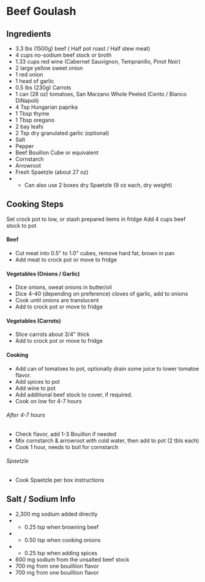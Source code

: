 # Beef Goulash

## Ingredients
- 3.3 lbs (1500g) beef ( Half pot roast / Half stew meat)
- 4 cups no-sodium beef stock or broth
- 1.33 cups red wine (Cabernet Sauvignon, Tempranillo, Pinot Noir)
- 2 large yellow sweet onion
- 1 red onion
- 1 head of garlic
- 0.5 lbs (230g) Carrots
- 1 can (28 oz) tomatoes, San Marzano Whole Peeled (Cento / Bianco DiNapoli) 
- 4 Tsp Hungarian paprika
- 1 Tbsp thyme
- 1 Tbsp oregano
- 2 bay leafs
- 2 Tsp dry granulated garlic (optional)
- Salt
- Pepper
- Beef Bouillon Cube or equivalent
- Cornstarch
- Arrowroot
- Fresh Spaetzle (about 27 oz)
- - Can also use 2 boxes dry Spaetzle (9 oz each, dry weight)

## Cooking Steps
Set crock pot to low, or stash prepared items in fridge
Add 4 cups beef stock to pot


#### Beef
- Cut meat into 0.5" to 1.0" cubes, remove hard fat, brown in pan
- Add meat to crock pot or move to fridge

#### Vegetables (Onions / Garlic)
- Dice onions, sweat onions in butter/oil
- Dice 4-40 (depending on preference) cloves of garlic, add to onions
- Cook until onions are translucent
- Add to crock pot or move to fridge

#### Vegetables (Carrots)
- Slice carrots about 3/4" thick
- Add to crock pot or move to fridge

#### Cooking
- Add can of tomatoes to pot, optionally drain some juice to lower tomatoe flavor.
- Add spices to pot
- Add wine to pot
- Add additional beef stock to cover, if required.
- Cook on low for 4-7 hours

###### After 4-7 hours
- Check flavor, add 1-3 Bouillon if needed
- Mix cornstarch & arrowroot with cold water, then add to pot (2 tbls each)
- Cook 1 hour, needs to boil for cornstarch

###### Spaetzle
- Cook Spaetzle per box instructions

## Salt / Sodium Info
- 2,300 mg sodium added directly
- - 0.25 tsp when browning beef
- - 0.50 tsp when cooking onions
- - 0.25 tsp when adding spices
- 600 mg sodium from the unsalted beef stock
- 700 mg from one bouilliion flavor
- 700 mg from one bouilliion flavor



